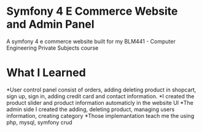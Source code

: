 # Symfony 4 E Commerce Website and Admin Panel

A symfony 4 e commerce website built for my 	BLM441 - Computer Engineering Private Subjects course

# What I Learned

*User control panel  consist of orders, adding deleting product in shopcart, sign up, sign in, adding credit card and contact information.
*I created the product slider and product information automaticly  in the website UI
*The admin side I created the adding, deleting product, managing users information, creating category
*Those implemantation teach me the using php, mysql, symfony crud
